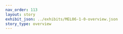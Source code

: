 ```yaml
---
nav_order: 113
layout: story
exhibit_json: ../exhibits/MEL06-1-0-overview.json
story_type: overview
---
```

